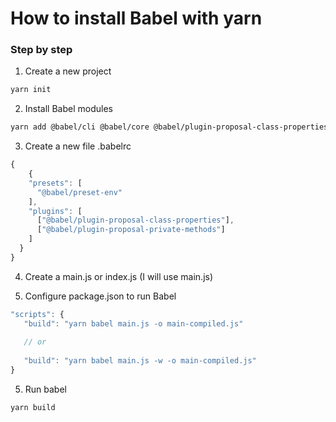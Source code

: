 # How to install Babel with yarn

### Step by step


1. Create a new project
``` bash
yarn init 
```

2. Install Babel modules
``` bash
yarn add @babel/cli @babel/core @babel/plugin-proposal-class-properties @babel/plugin-proposal-private-methods @babel/preset-env --dev
```

3. Create a new file .babelrc
```javascript
{
    {
    "presets": [
      "@babel/preset-env"
    ], 
    "plugins": [
      ["@babel/plugin-proposal-class-properties"],
      ["@babel/plugin-proposal-private-methods"]
    ]
  }
}
```

4. Create a main.js or index.js (I will use main.js)

4. Configure package.json to run Babel

```javascript
"scripts": {
   "build": "yarn babel main.js -o main-compiled.js"
   
   // or
   
   "build": "yarn babel main.js -w -o main-compiled.js"
}
```
5. Run babel
``` bash
yarn build 
```
